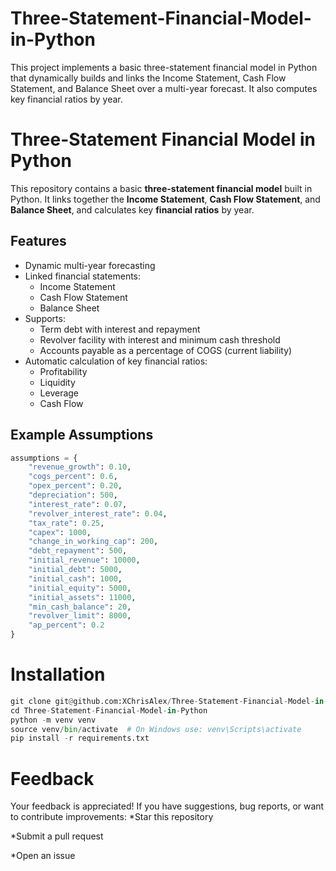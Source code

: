 # Three-Statement-Financial-Model-in-Python
This project implements a basic three-statement financial model in Python that dynamically builds and links the Income Statement, Cash Flow Statement, and Balance Sheet over a multi-year forecast. It also computes key financial ratios by year.
#  Three-Statement Financial Model in Python

This repository contains a basic **three-statement financial model** built in Python. It links together the **Income Statement**, **Cash Flow Statement**, and **Balance Sheet**, and calculates key **financial ratios** by year.

##  Features

- Dynamic multi-year forecasting
- Linked financial statements:
  - Income Statement
  - Cash Flow Statement
  - Balance Sheet
- Supports:
  - Term debt with interest and repayment
  - Revolver facility with interest and minimum cash threshold
  - Accounts payable as a percentage of COGS (current liability)
- Automatic calculation of key financial ratios:
  - Profitability
  - Liquidity
  - Leverage
  - Cash Flow

##  Example Assumptions

```python
assumptions = {
    "revenue_growth": 0.10,
    "cogs_percent": 0.6,
    "opex_percent": 0.20,
    "depreciation": 500,
    "interest_rate": 0.07,
    "revolver_interest_rate": 0.04,
    "tax_rate": 0.25,
    "capex": 1000,
    "change_in_working_cap": 200,
    "debt_repayment": 500,
    "initial_revenue": 10000,
    "initial_debt": 5000,
    "initial_cash": 1000,
    "initial_equity": 5000,
    "initial_assets": 11000,
    "min_cash_balance": 20,
    "revolver_limit": 8000,
    "ap_percent": 0.2
}
```
#  Installation

```python
git clone git@github.com:XChrisAlex/Three-Statement-Financial-Model-in-Python.git
cd Three-Statement-Financial-Model-in-Python
python -m venv venv
source venv/bin/activate  # On Windows use: venv\Scripts\activate
pip install -r requirements.txt
```
# Feedback

Your feedback is appreciated!
If you have suggestions, bug reports, or want to contribute improvements:
*Star this repository

*Submit a pull request

*Open an issue
